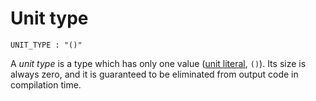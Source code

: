 # Unit type

```bnf
UNIT_TYPE : "()"
```

A _unit type_ is a type which has only one value ([unit literal](literal-expressions.md), `()`).
Its size is always zero, and it is guaranteed to be eliminated from output code in compilation time.
